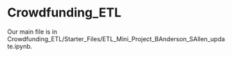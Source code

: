 # Crowdfunding_ETL

Our main file is in Crowdfunding_ETL/Starter_Files/ETL_Mini_Project_BAnderson_SAllen_update.ipynb. 
